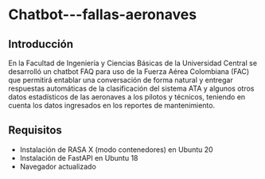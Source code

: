 # Chatbot---fallas-aeronaves

## Introducción

En la Facultad de Ingeniería y Ciencias Básicas de la Universidad Central se desarrolló un chatbot FAQ para uso de la Fuerza Aérea Colombiana (FAC) que permitirá entablar una conversación de forma natural y entregar respuestas automáticas de la clasificación del sistema ATA y algunos otros datos estadísticos de las aeronaves a los pilotos y técnicos, teniendo en cuenta los datos ingresados en los reportes de mantenimiento.

## Requisitos

* Instalación de RASA X (modo contenedores) en Ubuntu 20
* Instalación de FastAPI en Ubuntu 18
* Navegador actualizado
